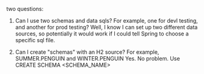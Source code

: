 two questions:

1. Can I use two schemas and data sqls?
For example, one for devl testing, and another for prod testing?
Well, I know I can set up two different data sources, so potentially it would work
if I could tell Spring to choose a specific sql file.

2. Can I create "schemas" with an H2 source?
For example, SUMMER.PENGUIN and WINTER.PENGUIN
Yes. No problem. Use CREATE SCHEMA <SCHEMA_NAME>